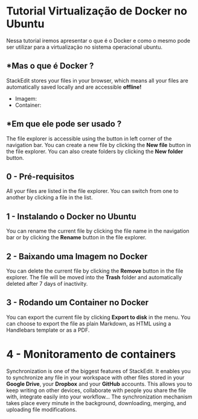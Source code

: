 # Tutorial Virtualização de Docker no Ubuntu

Nessa tutorial iremos apresentar o que é o Docker e como o mesmo pode ser utilizar para a virtualização no sistema operacional ubuntu.


## *Mas o que é Docker ?

StackEdit stores your files in your browser, which means all your files are automatically saved locally and are accessible **offline!**
- Imagem:
- Container:


## *Em que ele pode ser usado ?

The file explorer is accessible using the button in left corner of the navigation bar. You can create a new file by clicking the **New file** button in the file explorer. You can also create folders by clicking the **New folder** button.

## 0 - Pré-requisitos

All your files are listed in the file explorer. You can switch from one to another by clicking a file in the list.

## 1 - Instalando o Docker no Ubuntu

You can rename the current file by clicking the file name in the navigation bar or by clicking the **Rename** button in the file explorer.

## 2 - Baixando uma Imagem no Docker

You can delete the current file by clicking the **Remove** button in the file explorer. The file will be moved into the **Trash** folder and automatically deleted after 7 days of inactivity.

## 3 - Rodando um Container no Docker

You can export the current file by clicking **Export to disk** in the menu. You can choose to export the file as plain Markdown, as HTML using a Handlebars template or as a PDF.


# 4 - Monitoramento de containers

Synchronization is one of the biggest features of StackEdit. It enables you to synchronize any file in your workspace with other files stored in your **Google Drive**, your **Dropbox** and your **GitHub** accounts. This allows you to keep writing on other devices, collaborate with people you share the file with, integrate easily into your workflow... The synchronization mechanism takes place every minute in the background, downloading, merging, and uploading file modifications.
